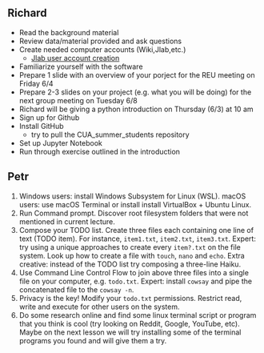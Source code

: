 ## Richard
* Read the background material
* Review data/material provided and ask questions
* Create needed computer accounts (Wiki,Jlab,etc.)
    * [Jlab user account creation](https://misportal.jlab.org/jlabAccess/)
* Familiarize yourself with the software
* Prepare 1 slide with an overview of your porject for the REU meeting on Friday 6/4
* Prepare 2-3 slides on your project (e.g. what you will be doing) for the next group meeting on Tuesday 6/8
* Richard will be giving a python introduction on Thursday (6/3) at 10 am
* Sign up for Github
* Install GitHub
    * try to pull the CUA_summer_students repository
* Set up Jupyter Notebook
* Run through exercise outlined in the introduction

## Petr
1. Windows users: install Windows Subsystem for Linux (WSL). macOS users: use macOS Terminal or install install VirtualBox + Ubuntu Linux.
2. Run Command prompt. Discover root filesystem folders that were not mentioned in current lecture.
3. Compose your TODO list. Create three files each containing one line of text (TODO item). For instance, `item1.txt`, `item2.txt`, `item3.txt`. Expert: try using a unique approaches to create every `item?.txt` on the file system. Look up how to create a file with `touch`, `nano` and `echo`. Extra creative: instead of the TODO list try composing a three-line Haiku.
4. Use Command Line Control Flow to join above three files into a single file on your computer, e.g. `todo.txt`. Expert: install `cowsay` and pipe the concatenated file to the `cowsay -n`.
5. Privacy is the key! Modify your `todo.txt` permissions. Restrict read, write and execute for other users on the system.
6. Do some research online and find some linux terminal script or program that you think is cool (try looking on Reddit, Google, YouTube, etc). Maybe on the next lesson we will try installing some of the terminal programs you found and will give them a try.
